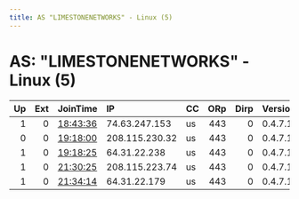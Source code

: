 ```yaml
---
title: AS "LIMESTONENETWORKS" - Linux (5)
---
```


# AS: "LIMESTONENETWORKS" - Linux (5)

|   Up |   Ext | JoinTime                                                                                              | IP             | CC   |   ORp |   Dirp | Version   | Contact   | Nickname            |   eFamMembers |
|-----:|------:|:------------------------------------------------------------------------------------------------------|:---------------|:-----|------:|-------:|:----------|:----------|:--------------------|--------------:|
|    1 |     0 | [18:43:36](https://nusenu.github.io/OrNetStats/w/relay/55F119699C6A8D5AB548B2283AAA9576F89176D1.html) | 74.63.247.153  | us   |   443 |      0 | 0.4.7.13  | None      | QSsRTXUO4cJbNyA9nSK |             1 |
|    0 |     0 | [19:18:00](https://nusenu.github.io/OrNetStats/w/relay/4A74ED82905570C413B4FE4860C14E25EBCB9C7C.html) | 208.115.230.32 | us   |   443 |      0 | 0.4.7.13  | None      | X17dyyGYsCPzyL3C0eh |             1 |
|    1 |     0 | [19:18:25](https://nusenu.github.io/OrNetStats/w/relay/F2E39C14C21CF2D9DCC2053F8CE832D14684BA06.html) | 64.31.22.238   | us   |   443 |      0 | 0.4.7.13  | None      | 1zvhQE2Bzdo0R2kvQwr |             1 |
|    1 |     0 | [21:30:25](https://nusenu.github.io/OrNetStats/w/relay/FC32880A610B6D20DBCE5A7B57D3F385C3625A21.html) | 208.115.223.74 | us   |   443 |      0 | 0.4.7.13  | None      | jfqnb2OjpfAiTejCnSZ |             1 |
|    1 |     0 | [21:34:14](https://nusenu.github.io/OrNetStats/w/relay/D3DBB9FB9B265C65A729910CB5B3BED9B5A33E40.html) | 64.31.22.179   | us   |   443 |      0 | 0.4.7.13  | None      | yOa4SpuAH9S0WRZhLlj |             1 |
